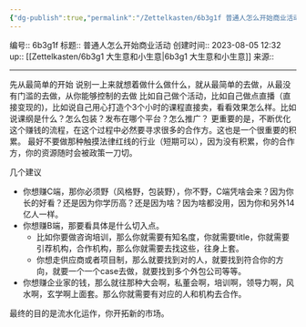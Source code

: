 ```yaml
---
{"dg-publish":true,"permalink":"/Zettelkasten/6b3g1f 普通人怎么开始商业活动/","dgPassFrontmatter":true}
---
```


编号:: 6b3g1f
标题:: 普通人怎么开始商业活动
创建时间:: 2023-08-05 12:32
up:: [[Zettelkasten/6b3g1 大生意和小生意\|6b3g1 大生意和小生意]]
来源:: 

---
先从最简单的开始
说别一上来就想着做什么做什么，就从最简单的去做，从最没有门滥的去做，从你能够控制的去做
比如自己做个活动，比如自己做点直播（直接变现的)，比如说自己用心打造个3个小时的课程直接卖，看看效果怎么样。比如说课纲是什么？怎么包装？发布在哪个平台？怎么推广？
更重要的是，不断优化这个赚钱的流程，在这个过程中必然要寻求很多的合作方。这也是一个很重要的积累。
最好不要做那种触摸法律红线的行业（短期可以），因为没有积累，你的合作方，你的资源随时会被政策一刀切。

几个建议
- 你想赚C端，那你必须野（风格野，包装野），你不野，C端凭啥会来？因为你长的好看？还是因为你学历高？还是因为啥？因为啥都没用，因为你和另外14亿人一样。
- 你想赚B端，那要看具体是什么切入点。
	- 比如你要做咨询培训，那么你就需要有知名度，你就需要title，你就需要引荐机构，合作机构，那么你就需要去找这些，往身上套。
	- 你想走供应商或者项目制，那么就要找到对的人，就要找到符合你的方向，就要一个一个case去做，就要找到多个外包公司等等。
- 你想赚企业家的钱，那么就往那种大会啊，私董会啊，培训啊，领导力啊，风水啊，玄学啊上面套。那么你就需要有对应的人和机构去合作。

最终的目的是流水化运作，你开拓新的市场。
